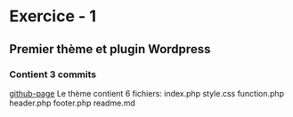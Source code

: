 # Exercice - 1
## Premier thème et plugin Wordpress
### Contient 3 commits

[github-page](https://https://github.com/aptruchon/31w/tree/exer1)
Le thème contient 6 fichiers:
index.php
style.css
function.php
header.php
footer.php
readme.md
